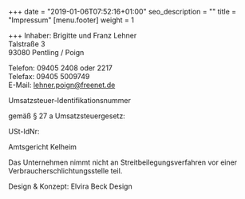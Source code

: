 +++
date = "2019-01-06T07:52:16+01:00"
seo_description = ""
title = "Impressum"
[menu.footer]
weight = 1

+++
Inhaber: Brigitte und Franz Lehner  
Talstraße 3  
93080 Pentling / Poign

 

Telefon: 09405 2408 oder 2217  
Telefax: 09405 5009749  
E-Mail: lehner.poign@freenet.de

Umsatzsteuer-Identifikationsnummer

gemäß § 27 a Umsatzsteuergesetz:

USt-IdNr: 

Amtsgericht Kelheim

Das Unternehmen nimmt nicht an Streitbeilegungsverfahren vor einer Verbraucherschlichtungsstelle teil.

Design & Konzept: Elvira Beck Design
